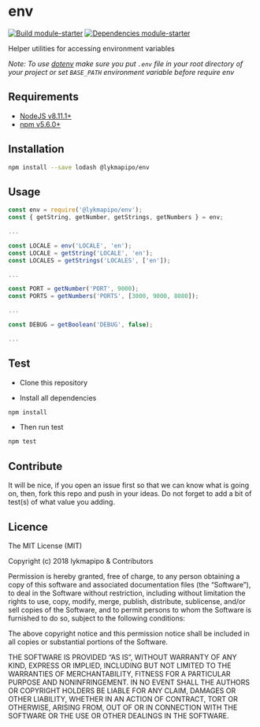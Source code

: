 # env

[![Build module-starter](https://travis-ci.org/lykmapipo/env.svg?branch=master)](https://travis-ci.org/lykmapipo/env)
[![Dependencies module-starter](https://david-dm.org/lykmapipo/env.svg?style=flat-square)](https://david-dm.org/lykmapipo/env)

Helper utilities for accessing environment variables

*Note: To use [dotenv](https://github.com/motdotla/dotenv) make sure you put `.env` file in your root directory of your project or set `BASE_PATH` environment variable before require env*

## Requirements

- [NodeJS v8.11.1+](https://nodejs.org)
- [npm v5.6.0+](https://www.npmjs.com/)

## Installation

```sh
npm install --save lodash @lykmapipo/env
```

## Usage

```js
const env = require('@lykmapipo/env');
const { getString, getNumber, getStrings, getNumbers } = env;

...

const LOCALE = env('LOCALE', 'en');
const LOCALE = getString('LOCALE', 'en');
const LOCALES = getStrings('LOCALES', ['en']);

...

const PORT = getNumber('PORT', 9000);
const PORTS = getNumbers('PORTS', [3000, 9000, 8080]);

...

const DEBUG = getBoolean('DEBUG', false);

...

```

## Test

- Clone this repository

- Install all dependencies

```sh
npm install
```

- Then run test

```sh
npm test
```

## Contribute

It will be nice, if you open an issue first so that we can know what is going on, then, fork this repo and push in your ideas. Do not forget to add a bit of test(s) of what value you adding.

## Licence

The MIT License (MIT)

Copyright (c) 2018 lykmapipo & Contributors

Permission is hereby granted, free of charge, to any person obtaining a copy of this software and associated documentation files (the “Software”), to deal in the Software without restriction, including without limitation the rights to use, copy, modify, merge, publish, distribute, sublicense, and/or sell copies of the Software, and to permit persons to whom the Software is furnished to do so, subject to the following conditions:

The above copyright notice and this permission notice shall be included in all copies or substantial portions of the Software.

THE SOFTWARE IS PROVIDED “AS IS”, WITHOUT WARRANTY OF ANY KIND, EXPRESS OR IMPLIED, INCLUDING BUT NOT LIMITED TO THE WARRANTIES OF MERCHANTABILITY, FITNESS FOR A PARTICULAR PURPOSE AND NONINFRINGEMENT. IN NO EVENT SHALL THE AUTHORS OR COPYRIGHT HOLDERS BE LIABLE FOR ANY CLAIM, DAMAGES OR OTHER LIABILITY, WHETHER IN AN ACTION OF CONTRACT, TORT OR OTHERWISE, ARISING FROM, OUT OF OR IN CONNECTION WITH THE SOFTWARE OR THE USE OR OTHER DEALINGS IN THE SOFTWARE.
